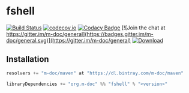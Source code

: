 # fshell
[![Build Status](https://travis-ci.org/m-doc/fshell.svg?branch=master)](https://travis-ci.org/m-doc/fshell)
[![codecov.io](https://codecov.io/github/m-doc/fshell/coverage.svg?branch=master)](https://codecov.io/github/m-doc/fshell?branch=master)
[![Codacy Badge](https://api.codacy.com/project/badge/grade/cfcfb991c1944703b8aebc34208c642e)](https://www.codacy.com/app/fthomas/fshell)
[![Join the chat at https://gitter.im/m-doc/general](https://badges.gitter.im/m-doc/general.svg)](https://gitter.im/m-doc/general)
[![Download](https://api.bintray.com/packages/m-doc/maven/fshell/images/download.svg)](https://bintray.com/m-doc/maven/fshell/_latestVersion)

## Installation

```scala
resolvers += "m-doc/maven" at "https://dl.bintray.com/m-doc/maven"

libraryDependencies += "org.m-doc" %% "fshell" % "<version>"
```

